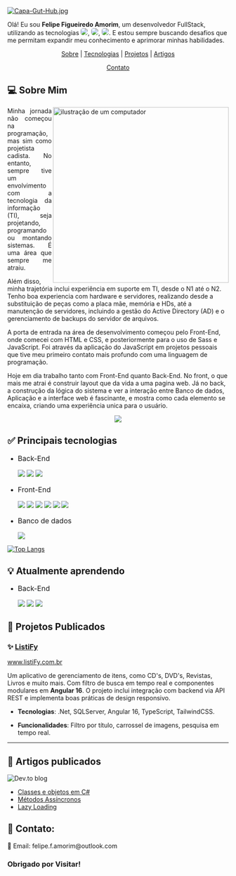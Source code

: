 
[![Capa-Gut-Hub.jpg](https://i.postimg.cc/0QVsc7jQ/Capa-Gut-Hub.jpg)](https://postimg.cc/9RwKfRG5)

<p>Olá! Eu sou <strong>Felipe Figueiredo Amorim</strong>, um desenvolvedor FullStack, utilizando as tecnologias <img style="border-radius: 5px;" src="https://img.shields.io/badge/C%23-239120?style=for-the-badge&logo=csharp&logoColor=white">, <img style="border-radius: 5px;" src="https://img.shields.io/badge/.NET-512BD4?style=for-the-badge&logo=dotnet&logoColor=white">, <img style="border-radius: 5px;" src="https://img.shields.io/badge/Angular-DD0031?style=for-the-badge&logo=angular&logoColor=white">. E estou sempre buscando desafios que me permitam expandir meu conhecimento e aprimorar minhas habilidades.</p>

<p align="center">
  <a href="#sobre">Sobre</a> | <a href="#tecnologias">Tecnologias</a> | <a href="#projetos">Projetos</a> | <a href="#artigos">Artigos</a> 
</p>
<p align="center">
  <a href="#contato">Contato</a>
</p>

<h2 id="sobre">💻 Sobre Mim</h2>

<img src="https://i.postimg.cc/xCzZbHmh/computer-illustration.png" alt="ilustração de um computador" min-width="400px" max-width="400px" width="400px" align="right">
  
<p align="left" style="text-align: justify;">
  Minha jornada não começou na programação, mas sim como projetista cadista. No entanto, sempre tive um envolvimento com a tecnologia da informação (TI), seja projetando, programando ou montando sistemas. É uma área que sempre me atraiu.
</p>

<p align="left">
  Além disso, minha trajetória inclui experiência em suporte em TI, desde o N1 até o N2. Tenho boa experiencia com hardware e servidores, realizando desde a substituição de peças como a placa mãe, memória e HDs, até a manutenção de servidores, incluindo a gestão do       Active Directory (AD) e o gerenciamento de backups do servidor de arquivos.
</p>

<p align="left">
  A porta de entrada na área de desenvolvimento começou pelo Front-End, onde comecei com HTML e CSS, e posteriormente para o uso de Sass e JavaScript. Foi através da aplicação do JavaScript em projetos pessoais que tive meu primeiro contato mais profundo com uma          linguagem de programação.
</p>

<p align="left">
  Hoje em dia trabalho tanto com Front-End quanto Back-End. No front, o que mais me atrai é construir layout que da vida a uma pagina web. Já no back, a construção da lógica do sistema e ver a interação entre Banco de dados, Aplicação e a interface web é fascinante, e    mostra como cada elemento se encaixa, criando uma experiência unica para o usuário.   
</p>

<p align="center">
  <img src="https://github-readme-stats.vercel.app/api?username=Felipe-Amorim-Dev&theme=default&show_icons=true" />     
   <!-- <img src="https://github-readme-stats.vercel.app/api?username=Felipe-Amorim-Dev&show_icons=true&title_color=ffffff&icon_color=34abeb&text_color=daf7dc&bg_color=151515" />-->
</p>

<h2 id="tecnologias">✅ Principais tecnologias</h2>

<ul>
<li>
<p style="font-size: 16px;">Back-End</p>
  <img src="https://img.shields.io/badge/Linguagem-C_Sharp-blue?logo=csharp&logoColor=blue"/> <img src="https://img.shields.io/badge/Framework-.NET_Core-blue?logo=.NET&logoColor=purple"/> <img src="https://img.shields.io/badge/IDE-Visual_Studio-blue?logo=visualstudio&logoColor=purple"/> 
</li>

<li>
<p style="font-size: 16px;">Front-End</p>
<img src="https://img.shields.io/badge/Linguagem marckup-HTML_5-blue?logo=html5"/> <img src="https://img.shields.io/badge/Style_Sheet-CSS_3-blue?logo=css3&logoColor=blue"/> <img src="https://img.shields.io/badge/Script-SASS-blue?logo=sass"/> <img src="https://img.shields.io/badge/Script-JavaScript-blue?logo=javascript"/> <img src="https://img.shields.io/badge/Framework-Angular_16-blue?logo=angular&logoColor=red"/> <img src="https://img.shields.io/badge/IDE-Visual_Studio_Code-blue?logo=visualstudiocode&logoColor=blue"/>
</li>

<li>
<p style="font-size: 16px;">Banco de dados</p>
<img src="https://img.shields.io/badge/Relacional-Sql_Server-blue?logo=microsoftsqlserver"/>
</li>
</ul>

[![Top Langs](https://github-readme-stats.vercel.app/api/top-langs/?username=Felipe-Amorim-Dev&layout=donut&show_icons=true&title_color=ffffff&icon_color=34abeb&text_color=daf7dc&bg_color=151515)](https://github.com/Felipe-Amorim-Dev/github-readme-stats)

<h2>💡 Atualmente aprendendo</h2>

<ul>
<li>
<p style="font-size: 16px;">Back-End</p>
  <img src="https://img.shields.io/badge/Linguagem-JAVA-blue?logo=oracle&logoColor=red"/> <img src="https://img.shields.io/badge/Linguagem-Python-blue?logo=python"/> <img src="https://img.shields.io/badge/Banco_de_dados-MongoDB-blue?logo=mongodb"/> 
</li>
</ul>

<h2 id="projetos">🚀 Projetos Publicados</h2>

### ✨ <a href="https://www.listiFy.com.br">ListiFy</a>
<a href="https://www.listiFy.com.br">www.listiFy.com.br</a>

Um aplicativo de gerenciamento de itens, como CD's, DVD's, Revistas, Livros e muito mais.
Com filtro de busca em tempo real e componentes modulares em **Angular 16**. O projeto inclui integração com backend via API REST e implementa boas práticas de design responsivo.

- **Tecnologias**: .Net, SQLServer, Angular 16, TypeScript, TailwindCSS.
  
- **Funcionalidades**: Filtro por título, carrossel de imagens, pesquisa em tempo real.

<hr>

<h2 id="artigos">📝 Artigos publicados</h2>

![Dev.to blog](https://img.shields.io/badge/dev.to-0A0A0A?style=for-the-badge&logo=dev.to&logoColor=white)

<ul>
  <li><a href="https://dev.to/felipeamorimdev/classes-e-objetos-em-c-net-1l54">Classes e objetos em C#</a></li>
  <li><a href="https://dev.to/felipeamorimdev/metodos-assincronos-uma-abordagem-no-desenvolvimento-de-software-3l0g">Métodos Assíncronos</a></li>
  <li><a href="https://dev.to/felipeamorimdev/o-que-e-lazy-loading-g1i">Lazy Loading</a></li>
</ul>

<h2 id="contato">💬 Contato:</h2>

<p/>
📧 Email: felipe.f.amorim@outlook.com
</p>

<!-- <p style="display: flex; align-items: center; font-size: 16px;"><svg style="margin-right: 10px;" xmlns="http://www.w3.org/2000/svg" width="32" height="32" fill="currentColor" class="bi bi-linkedin" viewBox="0 0 16 16">
  <path d="M0 1.146C0 .513.526 0 1.175 0h13.65C15.474 0 16 .513 16 1.146v13.708c0 .633-.526 1.146-1.175 1.146H1.175C.526 16 0 15.487 0 14.854zm4.943 12.248V6.169H2.542v7.225zm-1.2-8.212c.837 0 1.358-.554 1.358-1.248-.015-.709-.52-1.248-1.342-1.248S2.4 3.226 2.4 3.934c0 .694.521 1.248 1.327 1.248zm4.908 8.212V9.359c0-.216.016-.432.08-.586.173-.431.568-.878 1.232-.878.869 0 1.216.662 1.216 1.634v3.865h2.401V9.25c0-2.22-1.184-3.252-2.764-3.252-1.274 0-1.845.7-2.165 1.193v.025h-.016l.016-.025V6.169h-2.4c.03.678 0 7.225 0 7.225z"/>
</svg> <a href="https://www.linkedin.com/in/felipe-amorim-dev/">LinkedIn</a>
</p> -->

<!-- Outros Interesses:
Além do desenvolvimento de software, tenho interesse em áreas como inteligência artificial, aprendizado de máquina e desenvolvimento de jogos. -->

<h3>Obrigado por Visitar!</h3>

